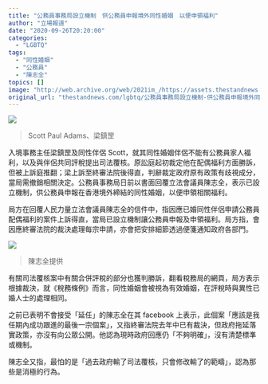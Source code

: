 ```yaml
---
title: "公務員事務局設立機制　供公務員申報境外同性婚姻　以便申領福利"
author: "立場報道"
date: "2020-09-26T20:20:00"
categories:
  - "LGBTQ"
tags:
  - "同性婚姻"
  - "公務員"
  - "陳志全"
topics: []
image: "http://web.archive.org/web/2021im_/https://assets.thestandnews.com/media/photos/62191954_10161672553145265_9202075385682984960_o_s3xUv.png"
original_url: "thestandnews.com/lgbtq/公務員事務局設立機制-供公務員申報境外同性婚姻-以便申領福利"
---
```

![](http://web.archive.org/web/2021im_/https://assets.thestandnews.com/media/photos/62191954_10161672553145265_9202075385682984960_o_s3xUv.png)
> Scott Paul Adams、梁鎮罡

入境事務主任梁鎮罡及同性伴侶 Scott，就其同性婚姻伴侶不能有公務員家人福利，以及與伴侶共同評稅提出司法覆核。原訟庭起初裁定他在配偶福利方面勝訴，但被上訴庭推翻；梁上訴至終審法院後得直，判辭裁定政府原有政策有歧視成分，當局需撤銷相關決定。公務員事務局日前以書面回覆立法會議員陳志全，表示已設立機制，供公務員申報在香港境外締結的同性婚姻，以便申領相關福利。

局方在回覆人民力量立法會議員陳志全的信件中，指因應已婚同性伴侶申請公務員配偶福利的案件上訴得直，當局已設立機制讓公務員申報及申領福利。局方指，會因應終審法院的裁決處理每宗申請，亦會把安排細節透過便箋通知政府各部門。

![](http://web.archive.org/web/2021im_/https://assets.thestandnews.com/media/photos/WhatsApp20Image202020-09-2620at2020.02.21_6XArn_DZjq0lS.jpeg)
> 陳志全提供

有關司法覆核案中有關合併評稅的部分也獲判勝訴，翻看稅務局的網頁，局方表示根據裁決，就《稅務條例》而言，同性婚姻會被視為有效婚姻，在評稅時與異性已婚人士的處理相同。

之前已表明不會接受「延任」的陳志全在其 facebook 上表示，此個案「應該是我任期內成功跟進的最後一宗個案」，又指終審法院去年中已有裁決，但政府拖延落實政策，亦沒有向公眾公開。他認為現時政府回應仍「不夠明確」，沒有清楚標準或機制。

陳志全又指，最怕的是「過去政府輸了司法覆核，只會修改輸了的範疇」，認為那些是消極的行為。